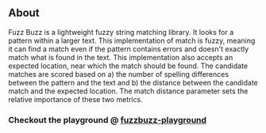## About

Fuzz Buzz is a lightweight fuzzy string matching library. It looks for a pattern within a larger text. This
implementation of match is fuzzy, meaning it can find a match even if the pattern contains errors and doesn't
exactly match what is found in the text. This implementation also accepts an expected location, near which the
match should be found. The candidate matches are scored based on a) the number of spelling differences between
the pattern and the text and b) the distance between the candidate match and the expected location. The match
distance parameter sets the relative importance of these two metrics.
        
### Checkout the playground @ [fuzzbuzz-playground](https://bl4ck-h00d.github.io/FuzzBuzz/)
